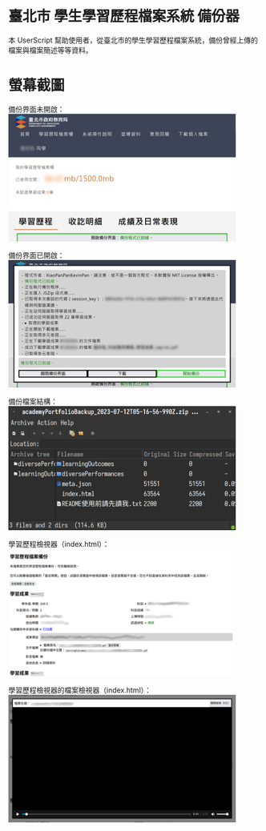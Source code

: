 
# 臺北市 學生學習歷程檔案系統 備份器 

本 UserScript 幫助使用者，從臺北市的學生學習歷程檔案系統，備份曾經上傳的檔案與檔案簡述等等資料。

# 螢幕截圖

備份界面未開啟：
<img 
	src="./screenshots/panelClosed.png"
	title="備份界面未開啟"
	alt="臺北市學生學習歷程檔案系統，登入後的界面。但是畫面最下方多了一個按鈕，其高度只可顯示一行字，其邊框為萊姆綠，其上寫著「開啟備份界面：備份程式已就緒」。"
	style="max-width: min(50vw, 90%); max-height: 50vh" 
/>

備份界面已開啟：
<img
	src="./screenshots/panelOpen.png"
	title="備份界面已開啟"
	alt="一個白底黑框的彈出式區塊，佔用了畫面的絕大部分區域。此區塊內部垂直地分成三個小塊，第一個小塊有淺灰底色，其內容是程式執行的記錄，佔了彈出式區塊 80% 的高度；第二個小塊也是淺灰底色，其內容是一段簡短的狀態敘述，寫著「備份程式已就緒」；第三個區塊被水平地分成三個按鈕，由左至右分別是黑色邊框的「關閉備份界面」、黑色邊框的「下載」跟萊姆綠色邊框的「開始備份」。"
	style="max-width: min(50vw, 90%); max-height: 50vh" 
/>

備份檔案結構：
<img
	src="./screenshots/zipFileStructure.png"
	title="備份檔案結構"
	alt="一個 zip 檢視器的視窗。視窗的標題是「academyPortfolioBackup_2023-07-12T05-16-56-990Z.zip ...」，視窗內顯示有兩個資料夾——分別叫做「learningOutcomes」與「diversePerformances」——跟三個檔案————分別叫做「meta.json」、「index.html」與「README使用前請讀我.txt」。"
	style="max-width: min(50vw, 90%); max-height: 50vh" 
/>

學習歷程檢視器（index.html）：
<img
	src="./screenshots/portfolioViewer.png"
	title="學習歷程檢視器（index.html）"
	alt="一個主色為白底黑字的網頁，可見範圍內分成三個區段。最上面的區段是檢視器的說明，標題是「學習歷程檔案備份」，詳細描述是「本檔案是您的新欸於習歷程檔案備份，可供離線檢視。您可以點擊每個檔案的「嘗試預覽」按鈕，試圖在瀏覽器中檢視該檔案。若是瀏覽器不支援，您也不妨直接在資料夾中找到該檔案，並且開啟。」，下面還有兩個按鈕，分別寫著「全部展開」與「全部收合」。第二個區段是「學習成果」，後面的編號被模糊處理，其中列出了「學年度-學期、科目、科目學分／時數、科目成績、授課教師、上傳時間、送出時間、認證狀態、勾選轉存中央資料庫、成果簡述、文件檔案、影音檔案、其他訊息」，而值的部分多被模糊處理。最下面的區塊也是「學習成果」，編號被模糊處理，並且應當列出的欄位因超出畫面範圍而看不到。"
	style="max-width: min(50vw, 90%); max-height: 50vh" 
/>

學習歷程檢視器的檔案檢視器（index.html）：
<img
	src="./screenshots/fileViewer.png"
	title="學習歷程檢視器的檔案檢視器（index.html）"
	alt="一個白底黑框的彈出式視窗，分成上方一列及下方檢視區塊。上方一列中，左方寫「檔案名稱：」以及被模糊的檔案名稱，右方則有一個按鈕寫「關閉檢視（ESC）」。下方檢視區塊中，純黑底色，沒有顯示畫面，下方有個進度條跟音量條。進度條的右方寫著「0:04/3:31」。"
	style="max-width: min(50vw, 90%); max-height: 50vh" 
/>
